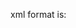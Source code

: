 xml format is:

<?xml version="1.0" ?>
<coverage version="" timestamp="" lines-valid="" lines-covered="" line-rate="" branches-covered="" branches-valid="" branch-rate="" complexity="">
	<sources>
		<source></source>
	</sources>
	<packages>
		<package name="" line-rate="" branch-rate="" complexity="">
			<classes>
				<class name="" filename="" complexity="" line-rate="" branch-rate="">
					<methods/>
					<lines>
						<line number="" hits=""/>
					</lines>
				</class>
			</classes>
		</package>
	</packages>
</coverage>
